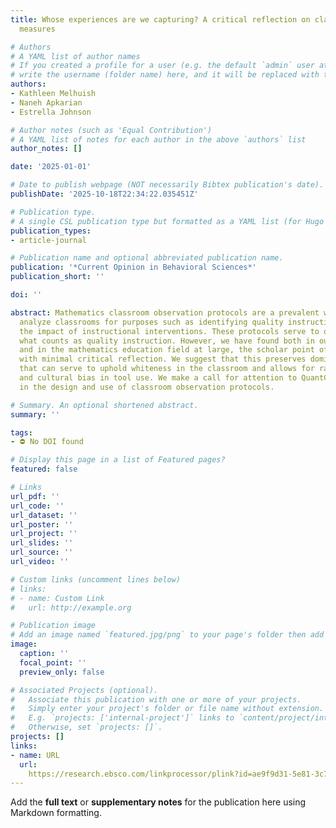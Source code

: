 ```yaml
---
title: Whose experiences are we capturing? A critical reflection on classroom observation
  measures

# Authors
# A YAML list of author names
# If you created a profile for a user (e.g. the default `admin` user at `content/authors/admin/`), 
# write the username (folder name) here, and it will be replaced with their full name and linked to their profile.
authors:
- Kathleen Melhuish
- Naneh Apkarian
- Estrella Johnson

# Author notes (such as 'Equal Contribution')
# A YAML list of notes for each author in the above `authors` list
author_notes: []

date: '2025-01-01'

# Date to publish webpage (NOT necessarily Bibtex publication's date).
publishDate: '2025-10-18T22:34:22.035451Z'

# Publication type.
# A single CSL publication type but formatted as a YAML list (for Hugo requirements).
publication_types:
- article-journal

# Publication name and optional abbreviated publication name.
publication: '*Current Opinion in Behavioral Sciences*'
publication_short: ''

doi: ''

abstract: Mathematics classroom observation protocols are a prevalent way that researchers
  analyze classrooms for purposes such as identifying quality instruction and evaluating
  the impact of instructional interventions. These protocols serve to operationalize
  what counts as quality instruction. However, we have found both in our own scholarship
  and in the mathematics education field at large, the scholar point of view is emphasized
  with minimal critical reflection. We suggest that this preserves dominant ideologies
  that can serve to uphold whiteness in the classroom and allows for racial, gender,
  and cultural bias in tool use. We make a call for attention to QuantCrit tenants
  in the design and use of classroom observation protocols.

# Summary. An optional shortened abstract.
summary: ''

tags:
- ⛔ No DOI found

# Display this page in a list of Featured pages?
featured: false

# Links
url_pdf: ''
url_code: ''
url_dataset: ''
url_poster: ''
url_project: ''
url_slides: ''
url_source: ''
url_video: ''

# Custom links (uncomment lines below)
# links:
# - name: Custom Link
#   url: http://example.org

# Publication image
# Add an image named `featured.jpg/png` to your page's folder then add a caption below.
image:
  caption: ''
  focal_point: ''
  preview_only: false

# Associated Projects (optional).
#   Associate this publication with one or more of your projects.
#   Simply enter your project's folder or file name without extension.
#   E.g. `projects: ['internal-project']` links to `content/project/internal-project/index.md`.
#   Otherwise, set `projects: []`.
projects: []
links:
- name: URL
  url: 
    https://research.ebsco.com/linkprocessor/plink?id=ae9f9d31-5e81-3c7b-b0a5-62c0205c2025
---
```


Add the **full text** or **supplementary notes** for the publication here using Markdown formatting.
